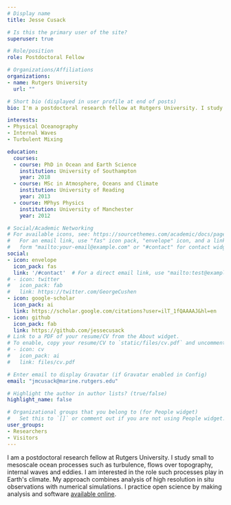 ```yaml
---
# Display name
title: Jesse Cusack

# Is this the primary user of the site?
superuser: true

# Role/position
role: Postdoctoral Fellow

# Organizations/Affiliations
organizations:
- name: Rutgers University
  url: ""

# Short bio (displayed in user profile at end of posts)
bio: I'm a postdoctoral research fellow at Rutgers University. I study small to mesoscale ocean processes such as turbulence, flows over topography, internal waves and eddies. I am interested in the role such processes play in Earth's climate.

interests:
- Physical Oceanography
- Internal Waves
- Turbulent Mixing

education:
  courses:
  - course: PhD in Ocean and Earth Science
    institution: University of Southampton
    year: 2018
  - course: MSc in Atmosphere, Oceans and Climate
    institution: University of Reading
    year: 2013
  - course: MPhys Physics
    institution: University of Manchester
    year: 2012

# Social/Academic Networking
# For available icons, see: https://sourcethemes.com/academic/docs/page-builder/#icons
#   For an email link, use "fas" icon pack, "envelope" icon, and a link in the
#   form "mailto:your-email@example.com" or "#contact" for contact widget.
social:
- icon: envelope
  icon_pack: fas
  link: '/#contact'  # For a direct email link, use "mailto:test@example.org".
# - icon: twitter
#   icon_pack: fab
#   link: https://twitter.com/GeorgeCushen
- icon: google-scholar
  icon_pack: ai
  link: https://scholar.google.com/citations?user=ilT_1fQAAAAJ&hl=en
- icon: github
  icon_pack: fab
  link: https://github.com/jessecusack
# Link to a PDF of your resume/CV from the About widget.
# To enable, copy your resume/CV to `static/files/cv.pdf` and uncomment the lines below.
# - icon: cv
#   icon_pack: ai
#   link: files/cv.pdf

# Enter email to display Gravatar (if Gravatar enabled in Config)
email: "jmcusack@marine.rutgers.edu"

# Highlight the author in author lists? (true/false)
highlight_name: false

# Organizational groups that you belong to (for People widget)
#   Set this to `[]` or comment out if you are not using People widget.
user_groups:
- Researchers
- Visitors
---
```


I am a postdoctoral research fellow at Rutgers University. I study small to mesoscale ocean processes such as turbulence, flows over topography, internal waves and eddies. I am interested in the role such processes play in Earth's climate. My approach combines analysis of high resolution in situ observations with numerical simulations. I practice open science by making analysis and software [available online](https://github.com/jessecusack).
